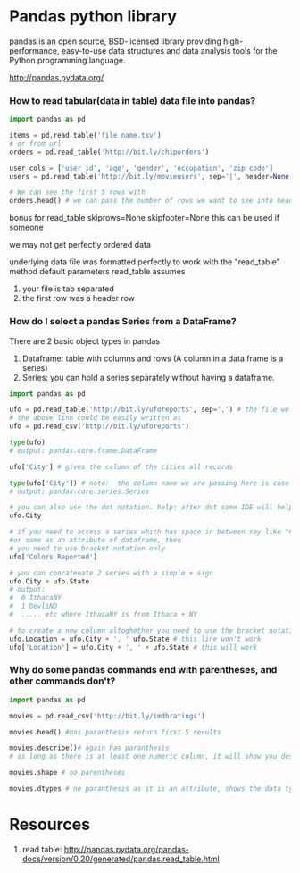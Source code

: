 # Pandas python library

pandas is an open source, BSD-licensed library providing high-performance, easy-to-use data structures and data analysis tools for the Python programming language.

http://pandas.pydata.org/

### How to read tabular(data in table) data file into pandas?

```python
import pandas as pd

items = pd.read_table('file_name.tsv')
# or from url
orders = pd.read_table('http://bit.ly/chiporders')

user_cols = ['user_id', 'age', 'gender', 'occupation', 'zip_code']
users = pd.read_table('http://bit.ly/movieusers', sep='|', header=None, names=user_cols) # here the separator used by the file was | pipe, also we are passing the header info as names.

# We can see the first 5 rows with
orders.head() # we can pass the number of rows we want to see into head()
```

bonus
for read_table
skiprows=None
skipfooter=None
this can be used if someone

we may not get perfectly ordered data

underlying data file was formatted perfectly to work with the "read_table" method default parameters
read_table assumes
1. your file is tab separated
2. the first row was a header row

### How do I select a pandas Series from a DataFrame?
There are 2 basic object types in pandas
1. Dataframe: table with columns and rows (A column in a data frame is a series)
2. Series:  you can hold a series separately without having a dataframe.

```python
import pandas as pd

ufo = pd.read_table('http://bit.ly/uforeports', sep=',') # the file we are reading is a csv comma separated file.
# the above line could be easily written as
ufo = pd.read_csv('http://bit.ly/uforeports')

type(ufo)
# output: pandas.core.frame.DataFrame

ufo['City'] # gives the column of the cities all records

type(ufo['City']) # note:  the column name we are passing here is case sensitive
# output: pandas.core.series.Series

# you can also use the dot notation. help: after dot some IDE will help with a tab or something
ufo.City

# if you need to access a series which has space in between say like "Colors Reported"
#or same as an attribute of dataframe, then
# you need to use bracket notation only
ufo['Colors Reported']

# you can concatenate 2 series with a simple + sign
ufo.City + ufo.State
# output:
#  0 IthacaNY
#  1 DevliND
#  ..... etc where IthacaNY is from Ithaca + NY

# to create a new column altoghether you need to use the bracket notation. Dot notation won't work
ufo.Location = ufo.City + ', ' ufo.State # this line won't work
ufo['Location'] = ufo.City + ', ' + ufo.State # this will work

```

### Why do some pandas commands end with parentheses, and other commands don't?

```python
import pandas as pd

movies = pd.read_csv('http://bit.ly/imdbratings')

movies.head() #has paranthesis return first 5 results

movies.describe()# again has paranthesis
# as long as there is at least one numeric column, it will show you descriptive statistics of all numeric columns

movies.shape # no parentheses

movies.dtypes # no paranthesis as it is an attribute, shows the data types of each columns
```

# Resources
1. read table: http://pandas.pydata.org/pandas-docs/version/0.20/generated/pandas.read_table.html
